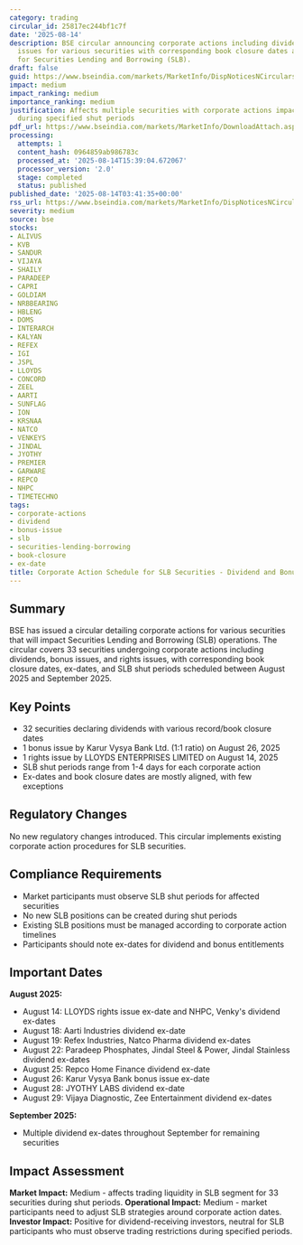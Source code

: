 ```yaml
---
category: trading
circular_id: 25817ec244bf1c7f
date: '2025-08-14'
description: BSE circular announcing corporate actions including dividends and bonus
  issues for various securities with corresponding book closure dates and shut periods
  for Securities Lending and Borrowing (SLB).
draft: false
guid: https://www.bseindia.com/markets/MarketInfo/DispNoticesNCirculars.aspx?Noticeid={8C3374BD-15B1-474A-8386-15A617354FB8}&noticeno=20250814-1&dt=08/14/2025&icount=1&totcount=59&flag=0
impact: medium
impact_ranking: medium
importance_ranking: medium
justification: Affects multiple securities with corporate actions impacting SLB trading
  during specified shut periods
pdf_url: https://www.bseindia.com/markets/MarketInfo/DownloadAttach.aspx?id=20250814-1&attachedId=d60229e8-f552-4f9f-be37-ce8209dfdbf3
processing:
  attempts: 1
  content_hash: 0964859ab986783c
  processed_at: '2025-08-14T15:39:04.672067'
  processor_version: '2.0'
  stage: completed
  status: published
published_date: '2025-08-14T03:41:35+00:00'
rss_url: https://www.bseindia.com/markets/MarketInfo/DispNoticesNCirculars.aspx?Noticeid={8C3374BD-15B1-474A-8386-15A617354FB8}&noticeno=20250814-1&dt=08/14/2025&icount=1&totcount=59&flag=0
severity: medium
source: bse
stocks:
- ALIVUS
- KVB
- SANDUR
- VIJAYA
- SHAILY
- PARADEEP
- CAPRI
- GOLDIAM
- NRBBEARING
- HBLENG
- DOMS
- INTERARCH
- KALYAN
- REFEX
- IGI
- JSPL
- LLOYDS
- CONCORD
- ZEEL
- AARTI
- SUNFLAG
- ION
- KRSNAA
- NATCO
- VENKEYS
- JINDAL
- JYOTHY
- PREMIER
- GARWARE
- REPCO
- NHPC
- TIMETECHNO
tags:
- corporate-actions
- dividend
- bonus-issue
- slb
- securities-lending-borrowing
- book-closure
- ex-date
title: Corporate Action Schedule for SLB Securities - Dividend and Bonus Issues
---
```


## Summary

BSE has issued a circular detailing corporate actions for various securities that will impact Securities Lending and Borrowing (SLB) operations. The circular covers 33 securities undergoing corporate actions including dividends, bonus issues, and rights issues, with corresponding book closure dates, ex-dates, and SLB shut periods scheduled between August 2025 and September 2025.

## Key Points

- 32 securities declaring dividends with various record/book closure dates
- 1 bonus issue by Karur Vysya Bank Ltd. (1:1 ratio) on August 26, 2025
- 1 rights issue by LLOYDS ENTERPRISES LIMITED on August 14, 2025
- SLB shut periods range from 1-4 days for each corporate action
- Ex-dates and book closure dates are mostly aligned, with few exceptions

## Regulatory Changes

No new regulatory changes introduced. This circular implements existing corporate action procedures for SLB securities.

## Compliance Requirements

- Market participants must observe SLB shut periods for affected securities
- No new SLB positions can be created during shut periods
- Existing SLB positions must be managed according to corporate action timelines
- Participants should note ex-dates for dividend and bonus entitlements

## Important Dates

**August 2025:**
- August 14: LLOYDS rights issue ex-date and NHPC, Venky's dividend ex-dates
- August 18: Aarti Industries dividend ex-date
- August 19: Refex Industries, Natco Pharma dividend ex-dates
- August 22: Paradeep Phosphates, Jindal Steel & Power, Jindal Stainless dividend ex-dates
- August 25: Repco Home Finance dividend ex-date
- August 26: Karur Vysya Bank bonus issue ex-date
- August 28: JYOTHY LABS dividend ex-date
- August 29: Vijaya Diagnostic, Zee Entertainment dividend ex-dates

**September 2025:**
- Multiple dividend ex-dates throughout September for remaining securities

## Impact Assessment

**Market Impact:** Medium - affects trading liquidity in SLB segment for 33 securities during shut periods. **Operational Impact:** Medium - market participants need to adjust SLB strategies around corporate action dates. **Investor Impact:** Positive for dividend-receiving investors, neutral for SLB participants who must observe trading restrictions during specified periods.